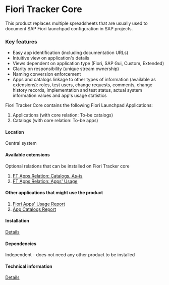 # Fiori Tracker Core

This product replaces multiple spreadsheets that are usually used to document SAP Fiori launchpad configuration in SAP projects.

### Key features
- Easy app identification (including documentation URLs)
- Intuitive view on application's details 
- Views dependent on application type (Fiori, SAP Gui, Custom, Extended)
- Clarity on responsibility (unique stream ownership)
- Naming conversion enforcement
- Apps and catalogs linkage to other types of information (available as extensions): roles, test users, change requests, comments, change history records, implementation and test status, actual system information values and app's usage statistics

Fiori Tracker Core contains the following Fiori Launchpad Applications:  
1. Applications (with core relation: To-be catalogs)
2. Catalogs (with core relation: To-be apps)

#### Location
Central system

#### Available extensions
Optional relations that can be installed on Fiori Tracker core
1. [FT Apps Relation: Catalogs, As-is](ft-apps-rel-catalogs-asis.md)
2. [FT Apps Relation: Apps' Usage](ft-apps-rel-appsusage.md)

#### Other applications that might use the product
1. [Fiori Apps' Usage Report](fa.md)
2. [App Catalogs Report](ac.md)

#### Installation 
[Details](/inst/ft-core.md)

#### Dependencies
Independent - does not need any other product to be installed

#### Technical information
[Details](/ft-core-tech.md) 